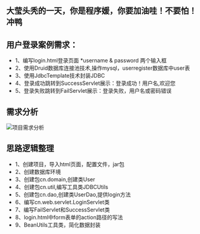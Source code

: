 ## 大莹头秃的一天，你是程序媛，你要加油哇！不要怕！冲鸭

## 用户登录案例需求：
- 1、编写login.html登录页面
      *username & password 两个输入框
- 2、使用Druid数据库连接池技术,操作mysql，userregister数据库中user表
- 3、使用JdbcTemplate技术封装JDBC
- 4、登录成功跳转到SuccessServlet展示：登录成功！用户名,欢迎您
- 5、登录失败跳转到FailServlet展示：登录失败，用户名或密码错误

## 需求分析
![项目需求分析](./登陆案例分析.bmp "analyse")


## 思路逻辑整理
- 1、创建项目，导入html页面，配置文件，jar包
- 2、创建数据库环境
- 3、创建包cn.domain,创建类User
- 4、创建包cn.util,编写工具类JDBCUtils
- 5、创建包cn.dao,创建类UserDao,提供login方法
- 6、编写cn.web.servlet.LoginServlet类
- 7、编写FailServlet和SuccessServlet类
- 8、login.html中form表单的action路径的写法
- 9、BeanUtils工具类，简化数据封装

    


